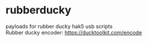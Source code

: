 # rubberducky
payloads for rubber ducky hak5 usb scripts  
Rubber ducky encoder: https://ducktoolkit.com/encode
